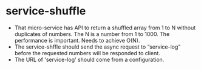 # service-shuffle
- That micro-service has API to return a shuffled array from 1 to N without duplicates of numbers.  The N is  a number from 1 to 1000.  The performance is important. Needs to achieve O(N).
- The service-shffle should send the async request to “service-log” before the requested numbers will be responded to client.
- The URL of 'service-log' should come from a configuration.
